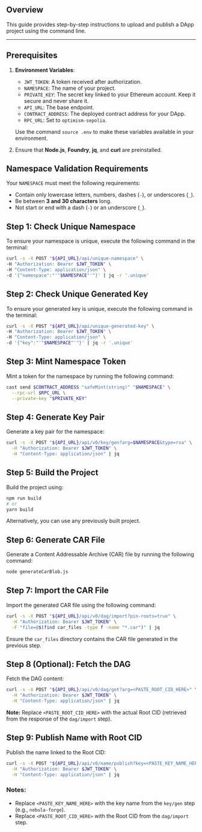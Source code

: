## Overview
This guide provides step-by-step instructions to upload and publish a DApp project using the command line.

---

## Prerequisites

1. **Environment Variables**:
    - `JWT_TOKEN`: A token received after authorization.
    - `NAMESPACE`: The name of your project.
    - `PRIVATE_KEY`: The secret key linked to your Ethereum account. Keep it secure and never share it.
    - `API_URL`: The base endpoint.
    - `CONTRACT_ADDRESS`: The deployed contract address for your DApp.
    - `RPC_URL`: Set to `optimism-sepolia`.

   Use the command `source .env` to make these variables available in your environment.

2. Ensure that **Node.js**, **Foundry**, **jq**, and **curl** are preinstalled.

## Namespace Validation Requirements

Your `NAMESPACE` must meet the following requirements:
- Contain only lowercase letters, numbers, dashes (`-`), or underscores (`_`).
- Be between **3 and 30 characters** long.
- Not start or end with a dash (`-`) or an underscore (`_`).

## Step 1: Check Unique Namespace

To ensure your namespace is unique, execute the following command in the terminal:

```bash
curl -s -X POST "${API_URL}/api/unique-namespace" \
-H "Authorization: Bearer $JWT_TOKEN" \
-H "Content-Type: application/json" \
-d '{"namespace":"'"$NAMESPACE"'"}' | jq -r '.unique'
```

## Step 2: Check Unique Generated Key

To ensure your generated key is unique, execute the following command in the terminal:

```bash
curl -s -X POST "${API_URL}/api/unique-generated-key" \
-H "Authorization: Bearer $JWT_TOKEN" \
-H "Content-Type: application/json" \
-d '{"key":"'"$NAMESPACE"'"}' | jq -r '.unique'
```

## Step 3: Mint Namespace Token

Mint a token for the namespace by running the following command:

```bash
cast send $CONTRACT_ADDRESS "safeMint(string)" "$NAMESPACE" \
  --rpc-url $RPC_URL \
  --private-key "$PRIVATE_KEY"
```

## Step 4: Generate Key Pair

Generate a key pair for the namespace:

```bash
curl -s -X POST "${API_URL}/api/v0/key/gen?arg=$NAMESPACE&type=rsa" \
  -H "Authorization: Bearer $JWT_TOKEN" \
  -H "Content-Type: application/json" | jq
```

## Step 5: Build the Project

Build the project using:

```bash
npm run build
# or
yarn build
```
Alternatively, you can use any previously built project.

## Step 6: Generate CAR File

Generate a Content Addressable Archive (CAR) file by running the following command:

```bash
node generateCarBlob.js
```

## Step 7: Import the CAR File

Import the generated CAR file using the following command:

```bash
curl -s -X POST "${API_URL}/api/v0/dag/import?pin-roots=true" \
  -H "Authorization: Bearer $JWT_TOKEN" \
  -F "file=@$(find car_files -type f -name "*.car")" | jq
```

Ensure the `car_files` directory contains the CAR file generated in the previous step.

## Step 8 (Optional): Fetch the DAG

Fetch the DAG content:

```bash
curl -s -X POST "${API_URL}/api/v0/dag/get?arg=<PASTE_ROOT_CID_HERE>" \
  -H "Authorization: Bearer $JWT_TOKEN" \
  -H "Content-Type: application/json" | jq
```

**Note:** Replace `<PASTE_ROOT_CID_HERE>` with the actual Root CID (retrieved from the response of the `dag/import` step).

## Step 9: Publish Name with Root CID

Publish the name linked to the Root CID:

```bash
curl -s -X POST "${API_URL}/api/v0/name/publish?key=<PASTE_KEY_NAME_HERE>&arg=/ipfs/<PASTE_ROOT_CID_HERE>&ttl=10s" \
  -H "Authorization: Bearer $JWT_TOKEN" \
  -H "Content-Type: application/json" | jq
```

### Notes:
- Replace `<PASTE_KEY_NAME_HERE>` with the key name from the `key/gen` step (e.g., `nebula-forge`).
- Replace `<PASTE_ROOT_CID_HERE>` with the Root CID from the `dag/import` step.
